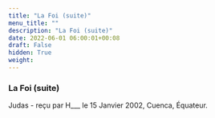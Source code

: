 ```yaml
---
title: "La Foi (suite)"
menu_title: ""
description: "La Foi (suite)"
date: 2022-06-01 06:00:01+00:08
draft: False
hidden: True
weight:
---
```

### La Foi (suite)

Judas - reçu par H___  le 15 Janvier 2002, Cuenca, Équateur.



